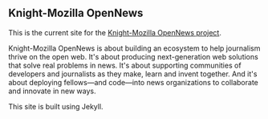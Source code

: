 ## Knight-Mozilla OpenNews ##
This is the current site for the [Knight-Mozilla OpenNews project](http://www.mozillaopennews.org "Knight-Mozilla OpenNews project"). 

Knight-Mozilla OpenNews is about building an ecosystem to help journalism thrive on the open web. It's about producing next-generation web solutions that solve real problems in news. It's about supporting communities of developers and journalists as they make, learn and invent together. And it's about deploying fellows—and code—into news organizations to collaborate and innovate in new ways.

This site is built using Jekyll.
